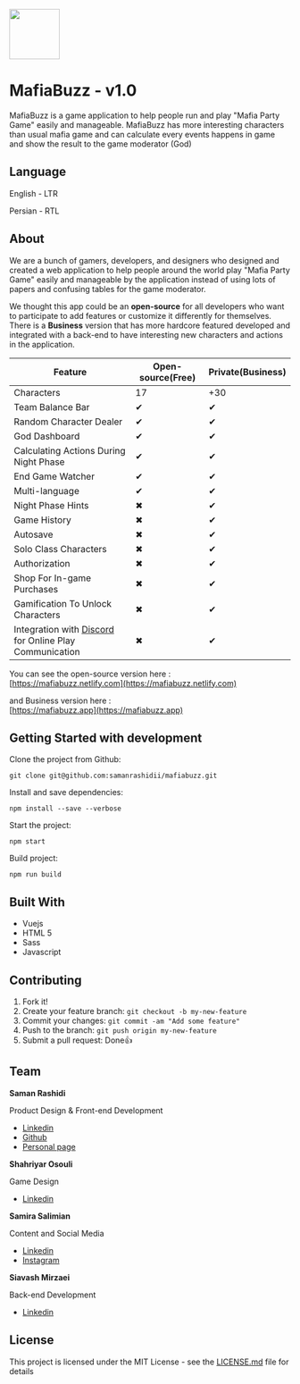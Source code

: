 <p>
  <a href="https://mafiabuzz.app">
    <img src="https://mafiabuzz.app/img/logo.f1a41654.png" width=90 height=90>
  </a>
</p>

# MafiaBuzz - v1.0

MafiaBuzz is a game application to help people run and play "Mafia Party Game" easily and manageable. MafiaBuzz has more interesting characters than usual mafia game and can calculate every events happens in game and show the result to the game moderator (God)

## Language

English - LTR

Persian - RTL

## About

<p>We are a bunch of gamers, developers, and designers who designed and created a web application to help people around the world play "Mafia Party Game" easily and manageable by the application instead of using lots of papers and confusing tables for the game moderator.</p>
<p>We thought this app could be an <b>open-source</b> for all developers who want to participate to add features or customize it differently for themselves. There is a <b>Business</b> version that has more hardcore featured developed and integrated with a back-end to have interesting new characters and actions in the application.</p>

Feature | Open-source(Free) | Private(Business)
------------ | ------------- | -------------
Characters | 17 | +30
Team Balance Bar | ✔ | ✔
Random Character Dealer | ✔ | ✔
God Dashboard | ✔ | ✔
Calculating Actions During Night Phase | ✔ | ✔
End Game Watcher | ✔ | ✔
Multi-language | ✔ | ✔
Night Phase Hints | ✖ | ✔
Game History | ✖ | ✔
Autosave | ✖ | ✔
Solo Class Characters | ✖ | ✔
Authorization | ✖ | ✔
Shop For In-game Purchases | ✖ | ✔
Gamification To Unlock Characters | ✖ | ✔
Integration with [Discord](https://discordapp.com/) for Online Play Communication | ✖ | ✔

You can see the open-source version here : <br />
[https://mafiabuzz.netlify.com](https://mafiabuzz.netlify.com)

and Business version here  : <br />
[https://mafiabuzz.app](https://mafiabuzz.app)

## Getting Started with development

Clone the project from Github:

```
git clone git@github.com:samanrashidii/mafiabuzz.git
```

Install and save dependencies:

```
npm install --save --verbose
```

Start the project:

```
npm start
```

Build project:

```
npm run build
```

## Built With

* Vuejs
* HTML 5
* Sass
* Javascript

## Contributing

1. Fork it!
2. Create your feature branch: `git checkout -b my-new-feature`
3. Commit your changes: `git commit -am "Add some feature"`
4. Push to the branch: `git push origin my-new-feature`
5. Submit a pull request:  <span>Done</span>👍

## Team

**Saman Rashidi**
<p>Product Design & Front-end Development</p>

- [Linkedin](https://www.linkedin.com/in/samanrashidii)
- [Github](https://github.com/samanrashidii)
- [Personal page](http://samanrashidi.com)

**Shahriyar Osouli**
<p>Game Design</p>

- [Linkedin](https://www.linkedin.com/in/shahriyar-osuli-a9a77654/)

**Samira Salimian**
<p>Content and Social Media</p>

- [Linkedin](https://www.linkedin.com/in/samira-salimian)
- [Instagram](https://www.instagram.com/samirasaly)

**Siavash Mirzaei**
<p>Back-end Development</p>

- [Linkedin](https://www.linkedin.com/in/siavash-mirzaei/)

## License

This project is licensed under the MIT License - see the [LICENSE.md](LICENSE.md) file for details

